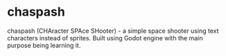 # chaspash

chaspash (CHAracter SPAce SHooter) - a simple space shooter using
text characters instead of sprites. Built using Godot engine with
the main purpose being learning it.

